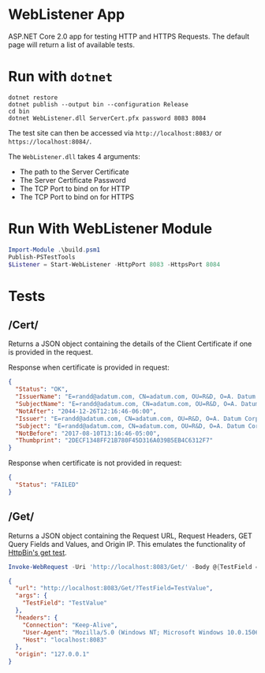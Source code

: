 # WebListener App

ASP.NET Core 2.0 app for testing HTTP and HTTPS Requests. The default page will return a list of available tests.

# Run with `dotnet`

```
dotnet restore
dotnet publish --output bin --configuration Release
cd bin
dotnet WebListener.dll ServerCert.pfx password 8083 8084
```

The test site can then be accessed via `http://localhost:8083/` or `https://localhost:8084/`.  

The `WebListener.dll` takes 4 arguments: 

* The path to the Server Certificate
* The Server Certificate Password
* The TCP Port to bind on for HTTP
* The TCP Port to bind on for HTTPS

# Run With WebListener Module

```powershell
Import-Module .\build.psm1
Publish-PSTestTools
$Listener = Start-WebListener -HttpPort 8083 -HttpsPort 8084
```

# Tests

## /Cert/

Returns a JSON object containing the details of the Client Certificate if one is provided in the request.

Response when certificate is provided in request:
```json
{
  "Status": "OK",
  "IssuerName": "E=randd@adatum.com, CN=adatum.com, OU=R&D, O=A. Datum Corporation, L=Redmond, S=Washington, C=US",
  "SubjectName": "E=randd@adatum.com, CN=adatum.com, OU=R&D, O=A. Datum Corporation, L=Redmond, S=Washington, C=US",
  "NotAfter": "2044-12-26T12:16:46-06:00",
  "Issuer": "E=randd@adatum.com, CN=adatum.com, OU=R&D, O=A. Datum Corporation, L=Redmond, S=Washington, C=US",
  "Subject": "E=randd@adatum.com, CN=adatum.com, OU=R&D, O=A. Datum Corporation, L=Redmond, S=Washington, C=US",
  "NotBefore": "2017-08-10T13:16:46-05:00",
  "Thumbprint": "2DECF1348FF21B780F45D316A039B5EB4C6312F7"
}
```

Response when certificate is not provided in request:
```json
{
  "Status": "FAILED"
}
```


## /Get/

Returns a JSON object containing the Request URL, Request Headers, GET Query Fields and Values, and Origin IP. This emulates the functionality of [HttpBin's get test](https://httpbin.org/get).

```powershell
Invoke-WebRequest -Uri 'http://localhost:8083/Get/' -Body @{TestField = 'TestValue'}
```

```json
{
  "url": "http://localhost:8083/Get/?TestField=TestValue",
  "args": {
    "TestField": "TestValue"
  },
  "headers": {
    "Connection": "Keep-Alive",
    "User-Agent": "Mozilla/5.0 (Windows NT; Microsoft Windows 10.0.15063 ; en-US) WindowsPowerShell/6.0.0",
    "Host": "localhost:8083"
  },
  "origin": "127.0.0.1"
}
```
